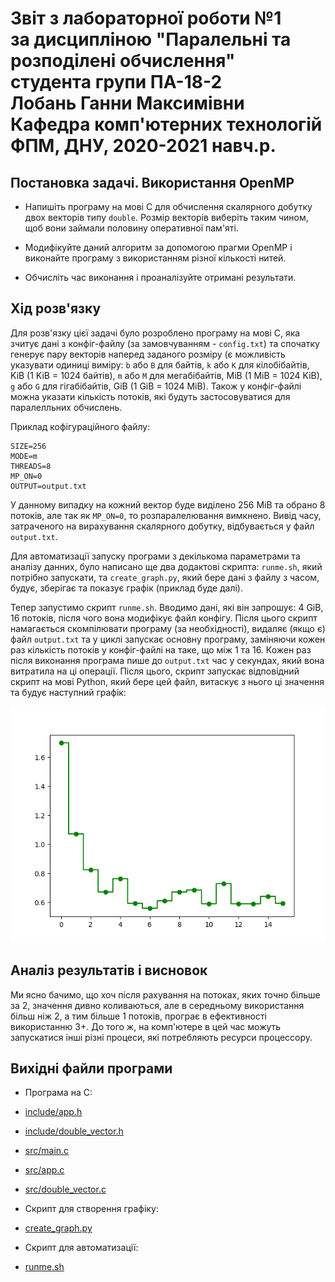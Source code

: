 # Звіт з лабораторної роботи №1<br>за дисципліною "Паралельні та розподілені обчислення"<br>студента групи ПА-18-2<br>Лобань Ганни Максимівни<br>Кафедра комп'ютерних технологій<br>ФПМ, ДНУ, 2020-2021 навч.р.<br>

## Постановка задачі. Використання OpenMP

*   Напишіть програму на мові C для обчислення скалярного добутку двох векторів типу `double`.
Розмір векторів виберіть таким чином, щоб вони займали половину оперативної пам'яті.

*   Модифікуйте даний алгоритм за допомогою прагми OpenMP і виконайте програму з використанням різної кількості нитей.

*   Обчисліть час виконання і проаналізуйте отримані результати.


## Хід розв'язку

Для розв'язку цієї задачі було розроблено програму на мові C, яка зчитує дані з конфіг-файлу (за замовчуванням - `config.txt`) 
та спочатку генерує пару векторів наперед заданого розміру (є можливість указувати одиниці виміру: `b` або `B` для байтів, `k` або `K` для
кілобібайтів, KiB (1 KiB = 1024 байтів), `m` або `M` для мегабібайтів, MiB (1 MiB = 1024 KiB), `g` або `G` для гігабібайтів, GiB (1 GiB = 1024 MiB).
Також у конфіг-файлі можна указати кількість потоків, які будуть застосовуватися для паралелльних обчислень.

Приклад кофігураційного файлу:

```
SIZE=256
MODE=m
THREADS=8
MP_ON=0
OUTPUT=output.txt
```

У данному випадку на кожний вектор буде виділено 256 MiB та обрано 8 потоків, але так як `MP_ON=0`, то розпаралелювання вимкнено. Вивід часу, затраченого
на вирахування скалярного добутку, відбувається у файл `output.txt`.

Для автоматизації запуску програми з декількома параметрами та аналізу данних, було написано ще два додактові скрипта: `runme.sh`, який потрібно запускати, та
`create_graph.py`, який бере дані з файлу з часом, будує, зберігає та показує графік (приклад буде далі).

Тепер запустимо скрипт `runme.sh`. Вводимо дані, які він запрошує: 4 GiB, 16 потоків, після чого вона модифікує файл конфігу. Після цього скрипт намагається 
скомпілювати програму (за необхідності), видаляє (якщо є) файл `output.txt` та у циклі запускає основну програму, заміняючи кожен раз кількість потоків у 
конфіг-файлі на таке, що між 1 та 16. Кожен раз після виконання програма пише до `output.txt` час у секундах, який вона витратила на ці операції. Після цього, 
скрипт запускає відповідний скрипт на мові Python, який бере цей файл, витаскує з нього ці значення та будує наступний графік:

![Plot](OUTPUT.png)

## Аналіз результатів і висновок

Ми ясно бачимо, що хоч після рахування на потоках, яких точно більше за 2, значення дивно коливаються, але в середньому використання більш ніж 2, а тим більше 1 
потоків, програє в ефективності використанню 3+. До того ж, на комп'ютере в цей час можуть запускатися інші різні процеси, які потребляють ресурси процессору.

## Вихідні файли програми

*    Програма на С:
   *   [include/app.h](Lab01/include/app.h)
   *   [include/double_vector.h](Lab01/include/double_vector.h)
   *   [src/main.c](Lab01/src/main.c)
   *   [src/app.c](Lab01/src/app.c)
   *   [src/double_vector.c](Lab01/src/double_vector.c)

*    Скрипт для створення графіку:
   *   [create_graph.py](create_graph.py)

*    Скрипт для автоматизації:
   *   [runme.sh](runme.sh)
